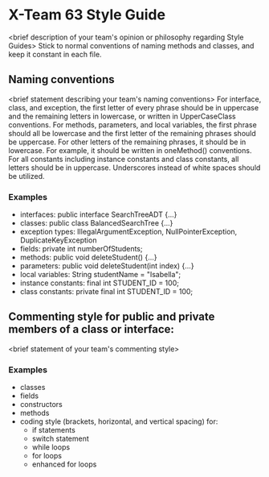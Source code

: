 # X-Team 63 Style Guide

<brief description of your team's opinion or philosophy regarding Style Guides>
Stick to normal conventions of naming methods and classes, and keep it constant in each file. 

## Naming conventions
<brief statement describing your team's naming conventions>
For interface, class, and exception, the first letter of every phrase should be in uppercase and the remaining letters in lowercase, or written in UpperCaseClass conventions.
For methods, parameters, and local variables, the first phrase should all be lowercase and the first letter of the remaining phrases should be uppercase. For other letters of the remaining phrases, it should be in lowercase. For example, it should be written in oneMethod() conventions.
For all constants including instance constants and class constants, all letters should be in uppercase. Underscores instead of white spaces should be utilized.

### Examples
* interfaces: 
  public interface SearchTreeADT {...}
* classes:
  public class BalancedSearchTree {...}
* exception types:
  IllegalArgumentException, NullPointerException, DuplicateKeyException
* fields:
  private int numberOfStudents;
* methods:
  public void deleteStudent() {...}
* parameters:
  public void deleteStudent(int index) {...}
* local variables:
  String studentName = "Isabella";
* instance constants:
  final int STUDENT_ID = 100;
* class constants:
  private final int STUDENT_ID = 100;
  
## Commenting style for public and private members of a class or interface:

<brief statement of your team's commenting style>

### Examples

* classes
* fields
* constructors
* methods
* coding style (brackets, horizontal, and vertical spacing) for:
  * if statements
  * switch statement
  * while loops
  * for loops
  * enhanced for loops
